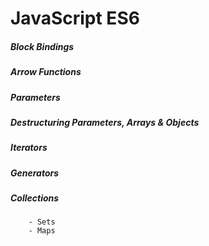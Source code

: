 # JavaScript ES6

##### Block Bindings
##### Arrow Functions
##### Parameters
##### Destructuring Parameters, Arrays & Objects
##### Iterators
##### Generators
##### Collections 
		- Sets
		- Maps
		